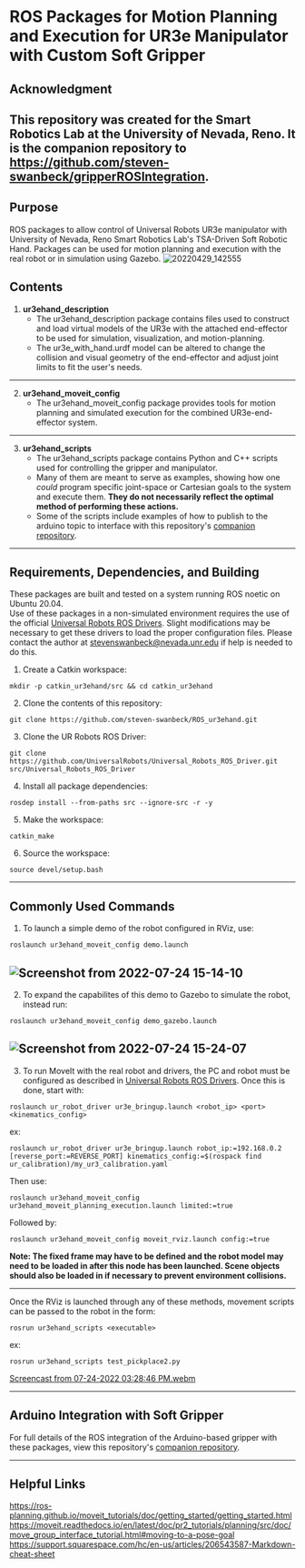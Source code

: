 # ROS Packages for Motion Planning and Execution for UR3e Manipulator with Custom Soft Gripper

## Acknowledgment
This repository was created for the Smart Robotics Lab at the University of Nevada, Reno.
It is the companion repository to https://github.com/steven-swanbeck/gripperROSIntegration.
---

## Purpose
ROS packages to allow control of Universal Robots UR3e manipulator with University of Nevada, Reno Smart Robotics Lab's TSA-Driven Soft Robotic Hand. Packages can be used for motion planning and execution with the real robot or in simulation using Gazebo.
![20220429_142555](https://user-images.githubusercontent.com/99771915/180668626-87d21a32-0e39-43e8-98b6-ef3fa3bb8e55.jpg)

## Contents
1. **ur3ehand_description**
    * The ur3ehand_description package contains files used to construct and load virtual models of the UR3e with the attached end-effector to be used for simulation, visualization, and motion-planning.
    * The ur3e_with_hand.urdf model can be altered to change the collision and visual geometry of the end-effector and adjust joint limits to fit the user's needs.
---
2. **ur3ehand_moveit_config**
    * The ur3ehand_moveit_config package provides tools for motion planning and simulated execution for the combined UR3e-end-effector system. 
---
3. **ur3ehand_scripts**
    * The ur3ehand_scripts package contains Python and C++ scripts used for controlling the gripper and manipulator.
    * Many of them are meant to serve as examples, showing how one *could* program specific joint-space or Cartesian goals to the system and execute them. **They do not necessarily reflect the optimal method of performing these actions.**
    * Some of the scripts include examples of how to publish to the arduino topic to interface with this repository's [companion repository](https://github.com/steven-swanbeck/gripperROSIntegration).
---

## Requirements, Dependencies, and Building
These packages are built and tested on a system running ROS noetic on Ubuntu 20.04.  
Use of these packages in a non-simulated environment requires the use of the official [Universal Robots ROS Drivers](https://github.com/UniversalRobots/Universal_Robots_ROS_Driver). Slight modifications may be necessary to get these drivers to load the proper configuration files. Please contact the author at stevenswanbeck@nevada.unr.edu if help is needed to do this.  
1. Create a Catkin workspace:
```console
mkdir -p catkin_ur3ehand/src && cd catkin_ur3ehand
```
2. Clone the contents of this repository:
```console
git clone https://github.com/steven-swanbeck/ROS_ur3ehand.git
```
3. Clone the UR Robots ROS Driver:
```console
git clone https://github.com/UniversalRobots/Universal_Robots_ROS_Driver.git src/Universal_Robots_ROS_Driver
```
4. Install all package dependencies:
```console
rosdep install --from-paths src --ignore-src -r -y
```
5. Make the workspace:
```console
catkin_make
```
6. Source the workspace:
```console
source devel/setup.bash
```
---

## Commonly Used Commands
1. To launch a simple demo of the robot configured in RViz, use:
```console
roslaunch ur3ehand_moveit_config demo.launch
```
![Screenshot from 2022-07-24 15-14-10](https://user-images.githubusercontent.com/99771915/180668069-c6ace6f6-42e7-4eed-b04a-3cbc2879fd0d.png)
---
2. To expand the capabilites of this demo to Gazebo to simulate the robot, instead run:
```console
roslaunch ur3ehand_moveit_config demo_gazebo.launch
```
![Screenshot from 2022-07-24 15-24-07](https://user-images.githubusercontent.com/99771915/180668176-ad85acdd-48ab-4c7c-9318-9e49778525ff.png)
---
3. To run MoveIt with the real robot and drivers, the PC and robot must be configured as described in [Universal Robots ROS Drivers](https://github.com/UniversalRobots/Universal_Robots_ROS_Driver). Once this is done, start with:
```console
roslaunch ur_robot_driver ur3e_bringup.launch <robot_ip> <port> <kinematics_config>
```
ex:
```console
roslaunch ur_robot_driver ur3e_bringup.launch robot_ip:=192.168.0.2 [reverse_port:=REVERSE_PORT] kinematics_config:=$(rospack find  ur_calibration)/my_ur3_calibration.yaml
```
Then use:
```console
roslaunch ur3ehand_moveit_config ur3ehand_moveit_planning_execution.launch limited:=true
```
Followed by:
```console
roslaunch ur3ehand_moveit_config moveit_rviz.launch config:=true
```
**Note: The fixed frame may have to be defined and the robot model may need to be loaded in after this node has been launched. Scene objects should also be loaded in if necessary to prevent environment collisions.**
***
Once the RViz is launched through any of these methods, movement scripts can be passed to the robot in the form:
```console
rosrun ur3ehand_scripts <executable>
```
ex:
```console
rosrun ur3ehand_scripts test_pickplace2.py
```
[Screencast from 07-24-2022 03:28:46 PM.webm](https://user-images.githubusercontent.com/99771915/180668403-3f5fb114-27e2-4fbe-a7f3-14e8b3f1ee51.webm)
***

## Arduino Integration with Soft Gripper
For full details of the ROS integration of the Arduino-based gripper with these packages, view this repository's [companion repository](https://github.com/steven-swanbeck/ur3ehand).
***
## Helpful Links
https://ros-planning.github.io/moveit_tutorials/doc/getting_started/getting_started.html  
https://moveit.readthedocs.io/en/latest/doc/pr2_tutorials/planning/src/doc/move_group_interface_tutorial.html#moving-to-a-pose-goal  
https://support.squarespace.com/hc/en-us/articles/206543587-Markdown-cheat-sheet
